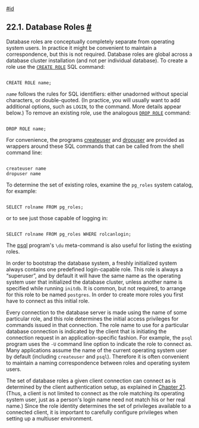 [#id](#DATABASE-ROLES)

## 22.1. Database Roles [#](#DATABASE-ROLES)



Database roles are conceptually completely separate from operating system users. In practice it might be convenient to maintain a correspondence, but this is not required. Database roles are global across a database cluster installation (and not per individual database). To create a role use the [`CREATE ROLE`](sql-createrole) SQL command:

```

CREATE ROLE name;
```

*`name`* follows the rules for SQL identifiers: either unadorned without special characters, or double-quoted. (In practice, you will usually want to add additional options, such as `LOGIN`, to the command. More details appear below.) To remove an existing role, use the analogous [`DROP ROLE`](sql-droprole) command:

```

DROP ROLE name;
```



For convenience, the programs [createuser](app-createuser) and [dropuser](app-dropuser) are provided as wrappers around these SQL commands that can be called from the shell command line:

```

createuser name
dropuser name
```

To determine the set of existing roles, examine the `pg_roles` system catalog, for example:

```

SELECT rolname FROM pg_roles;
```

or to see just those capable of logging in:

```

SELECT rolname FROM pg_roles WHERE rolcanlogin;
```

The [psql](app-psql) program's `\du` meta-command is also useful for listing the existing roles.

In order to bootstrap the database system, a freshly initialized system always contains one predefined login-capable role. This role is always a “superuser”, and by default it will have the same name as the operating system user that initialized the database cluster, unless another name is specified while running `initdb`. It is common, but not required, to arrange for this role to be named `postgres`. In order to create more roles you first have to connect as this initial role.

Every connection to the database server is made using the name of some particular role, and this role determines the initial access privileges for commands issued in that connection. The role name to use for a particular database connection is indicated by the client that is initiating the connection request in an application-specific fashion. For example, the `psql` program uses the `-U` command line option to indicate the role to connect as. Many applications assume the name of the current operating system user by default (including `createuser` and `psql`). Therefore it is often convenient to maintain a naming correspondence between roles and operating system users.

The set of database roles a given client connection can connect as is determined by the client authentication setup, as explained in [Chapter 21](client-authentication). (Thus, a client is not limited to connect as the role matching its operating system user, just as a person's login name need not match his or her real name.) Since the role identity determines the set of privileges available to a connected client, it is important to carefully configure privileges when setting up a multiuser environment.